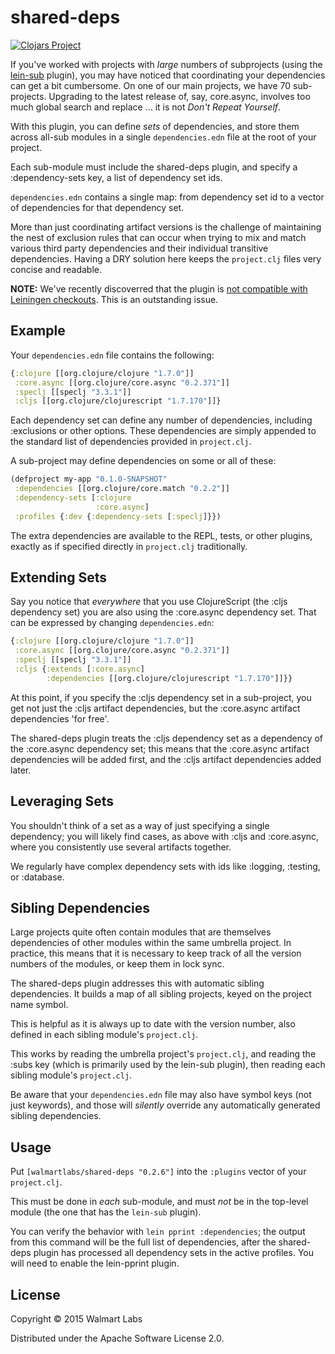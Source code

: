 # shared-deps

[![Clojars Project](http://clojars.org/walmartlabs/shared-deps/latest-version.svg)](http://clojars.org/walmartlabs/shared-deps)

If you've worked with projects with *large* numbers of subprojects
(using the [lein-sub](https://github.com/kumarshantanu/lein-sub) plugin),
you may have noticed that coordinating your dependencies can get a bit
cumbersome.  On one of our main projects, we have 70 sub-projects.
Upgrading to the latest release of, say, core.async, involves too
much global search and replace ... it is not *Don't Repeat Yourself*.

With this plugin, you can define *sets* of dependencies,
and store them across all-sub modules in a single `dependencies.edn` file
at the root of your project.

Each sub-module must include the shared-deps plugin, and specify
a :dependency-sets key, a list of dependency set ids.

`dependencies.edn` contains a single map: from dependency set id
to a vector of dependencies for that dependency set.

More than just coordinating artifact versions
is the challenge of maintaining the nest of exclusion rules
that can occur when trying to mix and match various third party
dependencies and their individual transitive dependencies.
Having a DRY solution here keeps the `project.clj` files very concise
and readable.

**NOTE:** We've recently discoverred that the plugin is
[not compatible with Leiningen checkouts](https://github.com/walmartlabs/shared-deps/issues/3).
This is an outstanding issue.

## Example

Your `dependencies.edn` file contains the following:

```clojure
{:clojure [[org.clojure/clojure "1.7.0"]]
 :core.async [[org.clojure/core.async "0.2.371"]]
 :speclj [[speclj "3.3.1"]]
 :cljs [[org.clojure/clojurescript "1.7.170"]]}
```

Each dependency set can define any number of dependencies, including
:exclusions or other options. These dependencies are simply
appended to the standard list of dependencies provided
in `project.clj`.
 
A sub-project may define dependencies on some or all of these:
 
 ```clojure
(defproject my-app "0.1.0-SNAPSHOT"
  :dependencies [[org.clojure/core.match "0.2.2"]]
  :dependency-sets [:clojure
                    :core.async]
  :profiles {:dev {:dependency-sets [:speclj]}})                   
```

The extra dependencies are available to the REPL, tests, or other plugins, exactly
as if specified directly in `project.clj` traditionally.

## Extending Sets

Say you notice that *everywhere* that you use ClojureScript (the :cljs dependency set)
you are also using the :core.async dependency set.  That can be expressed
by changing `dependencies.edn`:

```clojure
{:clojure [[org.clojure/clojure "1.7.0"]]
 :core.async [[org.clojure/core.async "0.2.371"]]
 :speclj [[speclj "3.3.1"]]
 :cljs {:extends [:core.async]
        :dependencies [[org.clojure/clojurescript "1.7.170"]]}}
```

At this point, if you specify the :cljs dependency set in a sub-project, 
you get not just the :cljs artifact dependencies, but the :core.async
artifact dependencies 'for free'. 

The shared-deps plugin
treats the :cljs dependency set as a dependency of the :core.async dependency set; this means that
the :core.async artifact dependencies will be added first, and 
the :cljs artifact dependencies added later.

## Leveraging Sets

You shouldn't think of a set as a way of just specifying a single dependency;
you will likely find cases, as above with :cljs and :core.async, where you
consistently use several artifacts together. 

We regularly have complex dependency sets with ids like :logging, :testing,
or :database.

## Sibling Dependencies

Large projects quite often contain modules that are themselves dependencies 
of other modules within the same umbrella project. In practice, this means that
it is necessary to keep track of all the version numbers of the modules,
or keep them in lock sync.

The shared-deps plugin addresses this with automatic sibling dependencies.
It  builds a map of all sibling projects, keyed on the project name symbol.

This is helpful as it is always up to date with the version number, also defined
in each sibling module's `project.clj`.

This works by reading the umbrella project's `project.clj`, and reading the
:subs key (which is primarily used by the lein-sub plugin), then reading
each sibling module's `project.clj`.

Be aware that your `dependencies.edn` file may also have symbol keys (not
just keywords), and
those will _silently_ override any automatically generated sibling dependencies.

## Usage

Put `[walmartlabs/shared-deps "0.2.6"]` into the `:plugins` vector of your `project.clj`.

This must be done in *each* sub-module, and must *not* be in the top-level module
(the one that has the `lein-sub` plugin).

You can verify the behavior with  `lein pprint :dependencies`; the output from
this command will be the full list of dependencies, after the shared-deps plugin
has processed all dependency sets in the active profiles.  You will need
to enable the lein-pprint plugin.

## License

Copyright © 2015 Walmart Labs

Distributed under the Apache Software License 2.0.
